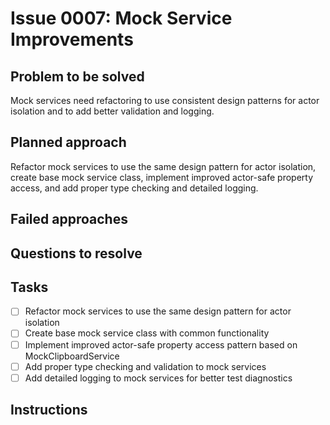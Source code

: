 # Issue 0007: Mock Service Improvements

## Problem to be solved
Mock services need refactoring to use consistent design patterns for actor isolation and to add better validation and logging.

## Planned approach
Refactor mock services to use the same design pattern for actor isolation, create base mock service class, implement improved actor-safe property access, and add proper type checking and detailed logging.

## Failed approaches


## Questions to resolve


## Tasks
- [ ] Refactor mock services to use the same design pattern for actor isolation
- [ ] Create base mock service class with common functionality
- [ ] Implement improved actor-safe property access pattern based on MockClipboardService
- [ ] Add proper type checking and validation to mock services
- [ ] Add detailed logging to mock services for better test diagnostics

## Instructions


